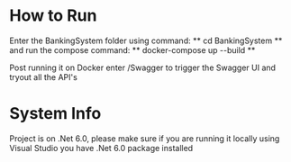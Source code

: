 # How to Run

Enter the BankingSystem folder using command: ** cd BankingSystem ** and run the compose command: ** docker-compose up --build **


Post running it on Docker enter /Swagger to trigger the Swagger UI and tryout all the API's


# System Info


Project is on .Net 6.0, please make sure if you are running it locally using Visual Studio you have .Net 6.0 package installed
